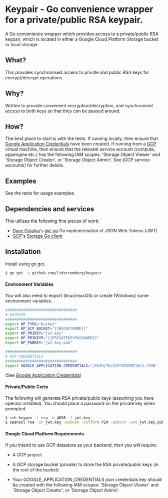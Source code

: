 # Keypair - Go convenience wrapper for a private/public RSA keypair.

A Go convenience wrapper which provides access to a private/public RSA keypair, which is located in either a Google Cloud Platform Storage bucket or local storage.

## What?
This provides synchronised access to private and public RSA keys for encrypt/decrypt operations.

## Why?
Written to provide convenient encryption/decryption, and synchronised access to both keys so that they can be passed around.

## How?
The best place to start is with the tests. If running locally, then ensure that  [Google Application Credentials] have been created. If running from a [GCP] virtual machine, then ensure that the relevant service account (compute, appengine etc.) has the following IAM scopes: 'Storage Object Viewer' and 'Storage Object Creator', or 'Storage Object Admin'. See [GCP service accounts] for further details.

## Examples
See the tests for usage examples.

## Dependencies and services
This utilises the following fine pieces of work:
* [Dave Grijalva]'s [jwt-go] Go implementation of JSON Web Tokens (JWT)
* [GCP]'s [Storage Go client]

## Installation
Install using go get.

```sh
$ go get -u github.com/lidstromberg/keypair
```
#### Environment Variables
You will also need to export (linux/macOS) or create (Windows) some environment variables.
```sh
################################
# KEYPAIR
################################
export KP_TYPE="bucket"
export KP_GCP_BUCKET="{{BUCKETNAME}}"
export KP_PRIKEY="jwt.key"
export KP_PRIKEYP="{{PRIVATEKEYPASSWORD}}"
export KP_PUBKEY="jwt.key.pub"
```
```sh
################################
# GCP CREDENTIALS
################################
export GOOGLE_APPLICATION_CREDENTIALS="/PATH/TO/GCPCREDENTIALS.JSON"
```
(See [Google Application Credentials])

#### Private/Public Certs
The following will generate RSA private/public keys (assuming you have openssl installed). You should place a password on the private key when prompted.

```sh
$ ssh-keygen -t rsa -b 4096 -f jwt.key
$ openssl rsa -in jwt.key -pubout -outform PEM -pubout -out jwt.key.pub
```

#### Google Cloud Platform Requirements
If you intend to use GCP datastore as your backend, then you will require:
* A GCP project
* A GCP storage bucket (private) to store the RSA private/public keys (in the root of the bucket)
* Your GOOGLE_APPLICATION_CREDENTIALS json credentials key should be created with the following IAM scopes: 'Storage Object Viewer' and 'Storage Object Creator', or 'Storage Object Admin'.

   [Dave Grijalva]: <https://github.com/dgrijalva>
   [jwt-go]: <https://github.com/dgrijalva/jwt-go>
   [GCP]: <https://cloud.google.com/>
   [Storage Go client]: <https://cloud.google.com/storage/docs/reference/libraries#client-libraries-install-go>
   [Google Application Credentials]: <https://cloud.google.com/docs/authentication/production#auth-cloud-implicit-go>
   [examples]: <https://github.com/lidstromberg/examples>
